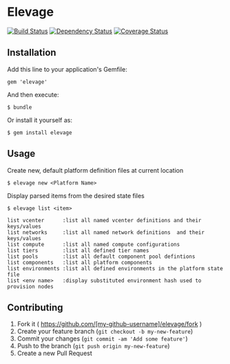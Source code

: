 # Elevage


[![Build Status](https://travis-ci.org/Cheneweth/elevage.svg?branch=master)][travis]
[![Dependency Status](https://gemnasium.com/Cheneweth/elevage.png?travis)][gemnasium]
[![Coverage Status](https://coveralls.io/repos/Cheneweth/elevage/badge.png?branch=master)][coveralls]

[travis]: http://travis-ci.org/Cheneweth/elevage
[gemnasium]: https://gemnasium.com/Cheneweth/elevage
[coveralls]: https://coveralls.io/r/Cheneweth/elevage

## Installation

Add this line to your application's Gemfile:

    gem 'elevage'

And then execute:

    $ bundle

Or install it yourself as:

    $ gem install elevage

## Usage

Create new, default platform definition files at current location

    $ elevage new <Platform Name>

Display parsed items from the desired state files

    $ elevage list <item>

    list vcenter      :list all named vcenter definitions and their keys/values
    list networks     :list all named network definitions  and their keys/values
    list compute      :list all named compute configurations
    list tiers        :list all defined tier names
    list pools        :list all default component pool defintions
    list components   :list all platform components
    list environments :list all defined environments in the platform state file
    list <env name>   :display substituted environment hash used to provision nodes



## Contributing

1. Fork it ( https://github.com/[my-github-username]/elevage/fork )
2. Create your feature branch (`git checkout -b my-new-feature`)
3. Commit your changes (`git commit -am 'Add some feature'`)
4. Push to the branch (`git push origin my-new-feature`)
5. Create a new Pull Request
